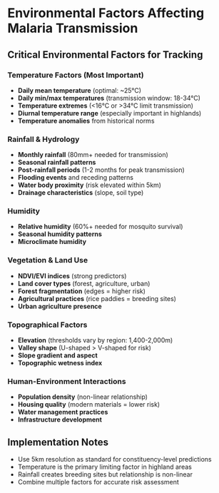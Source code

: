 # Environmental Factors Affecting Malaria Transmission

## Critical Environmental Factors for Tracking

### Temperature Factors (Most Important)
- **Daily mean temperature** (optimal: ~25°C)
- **Daily min/max temperatures** (transmission window: 18-34°C)
- **Temperature extremes** (<16°C or >34°C limit transmission)
- **Diurnal temperature range** (especially important in highlands)
- **Temperature anomalies** from historical norms

### Rainfall & Hydrology
- **Monthly rainfall** (80mm+ needed for transmission)
- **Seasonal rainfall patterns**
- **Post-rainfall periods** (1-2 months for peak transmission)
- **Flooding events** and receding patterns
- **Water body proximity** (risk elevated within 5km)
- **Drainage characteristics** (slope, soil type)

### Humidity
- **Relative humidity** (60%+ needed for mosquito survival)
- **Seasonal humidity patterns**
- **Microclimate humidity**

### Vegetation & Land Use
- **NDVI/EVI indices** (strong predictors)
- **Land cover types** (forest, agriculture, urban)
- **Forest fragmentation** (edges = higher risk)
- **Agricultural practices** (rice paddies = breeding sites)
- **Urban agriculture presence**

### Topographical Factors
- **Elevation** (thresholds vary by region: 1,400-2,000m)
- **Valley shape** (U-shaped > V-shaped for risk)
- **Slope gradient and aspect**
- **Topographic wetness index**

### Human-Environment Interactions
- **Population density** (non-linear relationship)
- **Housing quality** (modern materials = lower risk)
- **Water management practices**
- **Infrastructure development**

## Implementation Notes

- Use 5km resolution as standard for constituency-level predictions
- Temperature is the primary limiting factor in highland areas
- Rainfall creates breeding sites but relationship is non-linear
- Combine multiple factors for accurate risk assessment
